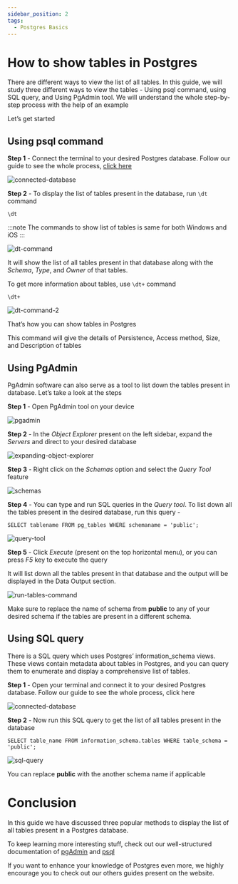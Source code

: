 ```yaml
---
sidebar_position: 2
tags:
  - Postgres Basics
---
```


# How to show tables in Postgres

There are different ways to view the list of all tables. In this guide, we will study three different ways to view the tables - Using psql command, using SQL query, and Using PgAdmin tool. We will understand the whole step-by-step process with the help of an example

Let’s get started

## Using psql command

**Step 1** - Connect the terminal to your desired Postgres database. Follow our guide to see the whole process, [click here](https://tembo.io/docs/postgres_guides/how-to-connect-to-postgres/)

![connected-database](images/connected-database.png)

**Step 2** - To display the list of tables present in the database, run `\dt` command

```
\dt
```

:::note
The commands to show list of tables is same for both Windows and iOS
:::

![dt-command](images/dt-command.png)

It will show the list of all tables present in that database along with the _Schema_, _Type_, and _Owner_ of that tables.

To get more information about tables, use `\dt+` command

```
\dt+
```

![dt-command-2](images/dt-command-2.png)

That’s how you can show tables in Postgres

This command will give the details of Persistence, Access method, Size, and Description of tables

## Using PgAdmin

PgAdmin software can also serve as a tool to list down the tables present in database. Let’s take a look at the steps

**Step 1** - Open PgAdmin tool on your device

![pgadmin](images/pgadmin.png)

**Step 2** - In the _Object Explorer_ present on the left sidebar, expand the _Servers_ and direct to your desired database

![expanding-object-explorer](images/expanding-object-explorer.png)

**Step 3** - Right click on the _Schemas_ option and select the _Query Tool_ feature

![schemas](images/schemas.png)

**Step 4** - You can type and run SQL queries in the _Query tool_. To list down all the tables present in the desired database, run this query -

```
SELECT tablename FROM pg_tables WHERE schemaname = 'public';
```

![query-tool](images/query-tool.png)

**Step 5** - Click _Execute_ (present on the top horizontal menu), or you can press _F5_ key to execute the query

It will list down all the tables present in that database and the output will be displayed in the Data Output section.

![run-tables-command](images/run-tables-command.png)

Make sure to replace the name of schema from **public** to any of your desired schema if the tables are present in a different schema.

## Using SQL query

There is a SQL query which uses Postgres’ information_schema views. These views contain metadata about tables in Postgres, and you can query them to enumerate and display a comprehensive list of tables.

**Step 1** - Open your terminal and connect it to your desired Postgres database. Follow our guide to see the whole process, click here

![connected-database](images/connected-database.png)

**Step 2** - Now run this SQL query to get the list of all tables present in the database

```
SELECT table_name FROM information_schema.tables WHERE table_schema = 'public';
```

![sql-query](images/sql-query.png)

You can replace **public** with the another schema name if applicable

# Conclusion

In this guide we have discussed three popular methods to display the list of all tables present in a Postgres database.

To keep learning more interesting stuff, check out our well-structured documentation of [pgAdmin](https://www.pgadmin.org/docs/pgadmin4/latest/index.html) and [psql](https://www.postgresql.org/docs/current/app-psql.html)

If you want to enhance your knowledge of Postgres even more, we highly encourage you to check out our others guides present on the website.
